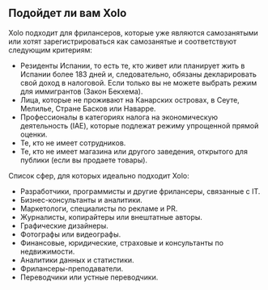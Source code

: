 ## Подойдет ли вам Xolo

Xolo подходит для фрилансеров, которые уже являются самозанятыми или хотят зарегистрироваться как самозанятые и
соответствуют следующим критериям:

- Резиденты Испании, то есть те, кто живет или планирует жить в Испании более 183 дней и, следовательно, обязаны
  декларировать свой доход в налоговой. Если только вы не можете выбрать режим для иммигрантов (Закон Бекхема).
- Лица, которые не проживают на Канарских островах, в Сеуте, Мелилье, Стране Басков или Наварре.
- Профессионалы в категориях налога на экономическую деятельность (IAE), которые подлежат режиму упрощенной прямой
  оценки.
- Те, кто не имеет сотрудников.
- Те, кто не имеет магазина или другого заведения, открытого для публики (если вы продаете товары).

Список сфер, для которых идеально подходит Xolo:

- Разработчики, программисты и другие фрилансеры, связанные с IT.
- Бизнес-консультанты и аналитики.
- Маркетологи, специалисты по рекламе и PR.
- Журналисты, копирайтеры или внештатные авторы.
- Графические дизайнеры.
- Фотографы или видеографы.
- Финансовые, юридические, страховые и консультанты по недвижимости.
- Аналитики данных и статистики.
- Фрилансеры-преподаватели.
- Переводчики или устные переводчики.
